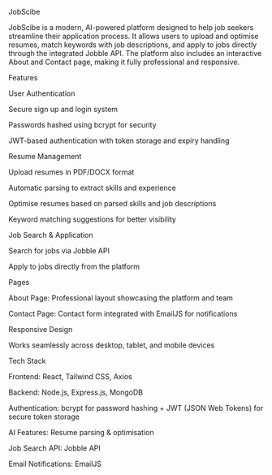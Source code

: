 JobScibe

JobScibe is a modern, AI-powered platform designed to help job seekers streamline their application process. It allows users to upload and optimise resumes, match keywords with job descriptions, and apply to jobs directly through the integrated Jobble API. The platform also includes an interactive About and Contact page, making it fully professional and responsive.

Features

User Authentication

Secure sign up and login system

Passwords hashed using bcrypt for security

JWT-based authentication with token storage and expiry handling

Resume Management

Upload resumes in PDF/DOCX format

Automatic parsing to extract skills and experience

Optimise resumes based on parsed skills and job descriptions

Keyword matching suggestions for better visibility

Job Search & Application

Search for jobs via Jobble API

Apply to jobs directly from the platform

Pages

About Page: Professional layout showcasing the platform and team

Contact Page: Contact form integrated with EmailJS for notifications

Responsive Design

Works seamlessly across desktop, tablet, and mobile devices

Tech Stack

Frontend: React, Tailwind CSS, Axios

Backend: Node.js, Express.js, MongoDB

Authentication: bcrypt for password hashing + JWT (JSON Web Tokens) for secure token storage

AI Features: Resume parsing & optimisation

Job Search API: Jobble API

Email Notifications: EmailJS

